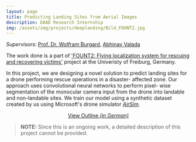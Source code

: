 ```yaml
---
layout: page
title: Predicting Landing Sites from Aerial Images
description: DAAD Research Internship
img: /assets/img/projects/deeplanding/Bild_FOUNT2.jpg
---
```


*Supervisors:* [Prof. Dr. Wolfram Burgard](http://www2.informatik.uni-freiburg.de/~burgard/), [Abhinav Valada](http://www2.informatik.uni-freiburg.de/~valada/)

The work done is a part of ['FOUNT2: Flying localization system for rescuing and recovering victims'](https://www.sifo.de/de/fount2-fliegendes-lokalisierungssystem-fuer-die-rettung-und-bergung-von-verschuetteten-2275.html) project at the Univeristy of Freiburg, Germany.

In this project, we are designing a novel solution to predict landing sites for a drone performing rescue operations in a disaster- affected zone. Our approach uses convolutional neural networks to perform pixel- wise segmentation of the monocular camera input from the drone into landable and non-landable sites. We train our model using a synthetic dataset created by us using Microsoft's drone simulator [*AirSim*](https://github.com/Microsoft/AirSim).

<p align="center">
    <a class="button" href="/assets/documents/projects/Projektumriss_FOUNT2.pdf" target="_blank">View Outline <i>(in German)</i></a>
</p>

> __NOTE:__ Since this is an ongoing work, a detailed description of this project cannot be provided.
